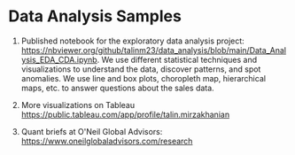 # Data Analysis Samples


1. Published notebook for the exploratory data analysis project:
https://nbviewer.org/github/talinm23/data_analysis/blob/main/Data_Analysis_EDA_CDA.ipynb. We use different statistical techniques and visualizations to understand the data, discover patterns, and spot anomalies. We use line and box plots, choropleth map, hierarchical maps, etc. to answer questions about the sales data.



2. More visualizations on Tableau
https://public.tableau.com/app/profile/talin.mirzakhanian


3. Quant briefs at O'Neil Global Advisors: https://www.oneilglobaladvisors.com/research

